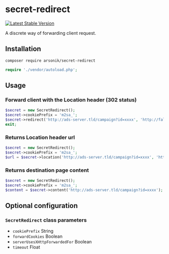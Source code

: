 # secret-redirect
[![Latest Stable Version](https://img.shields.io/packagist/v/arsonik/secret-redirect.svg)](https://packagist.org/packages/arsonik/secret-redirect)

A discrete way of forwarding client request.

## Installation
```sh
composer require arsonik/secret-redirect
```
```php
require './vendor/autoload.php';
```

## Usage
### Forward client with the Location header (302 status)
```php
$secret = new SecretRedirect();
$secret->cookiePrefix = 'm2sa_';
$secret->redirect('http://ads-server.tld/campaign?id=xxxx', 'http://fallback.tld/azz');
exit;
```

### Returns Location header url
```php
$secret = new SecretRedirect();
$secret->cookiePrefix = 'm2sa_';
$url = $secret->location('http://ads-server.tld/campaign?id=xxxx', 'http://fallback.tld/azz');
```

### Returns destination page content
```php
$secret = new SecretRedirect();
$secret->cookiePrefix = 'm2sa_';
$content = $secret->content('http://ads-server.tld/campaign?id=xxxx');
```


## Optional configuration
### `SecretRedirect` class parameters
- `cookiePrefix` String 
- `forwardCookies` Boolean
- `serverUsesXHttpForwardedFor` Boolean 
- `timeout` Float 